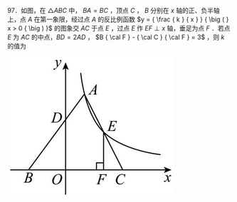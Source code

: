 97．如图，在 ${ \triangle A B C }$ 中， $B A = B C$ ，顶点 $C$ ， $B$ 分别在 $x$ 轴的正、负半轴上，点 $A$ 在第一象限，经过点 $A$ 的反比例函数 $y = { \frac { k } { x } } { \big ( } x > 0 { \big ) }$ 的图象交 $A C$ 于点 $E$ ，过点 $E$ 作 $E F \perp x$ 轴，垂足为点 $F$ ．若点 $E$ 为 $A C$ 的中点，$B D = 2 A D$ ， $B { \cal F } - { \cal C } { \cal F } = 3$ ，则 $k$ 的值为

![](<../../qs_image_DB/专题1-4_一文搞定反比例函数7个模型，13类题型（解析版）_/e220f6e75f9632e8dd2b81d89126a55a03388b7cbd4f2cf3e8027b79b0516206.jpg>)
